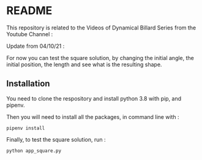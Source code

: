 # README

This repository is related to the Videos of Dynamical Billard Series from the Youtube Channel : 

[Mathematical Coincidence]: (https://www.youtube.com/channel/UCH7SiBBxCSg03TwGeo5BTjw)

Update from 04/10/21 :

For now you can test the square solution, by changing the initial angle, the initial position, the length and see what is the resulting shape.

## Installation

You need to clone the respository and install python 3.8 with pip, and pipenv.

Then you will need to install all the packages, in command line with :

```pipenv install```

Finally, to test the square solution, run :

``python app_square.py``
